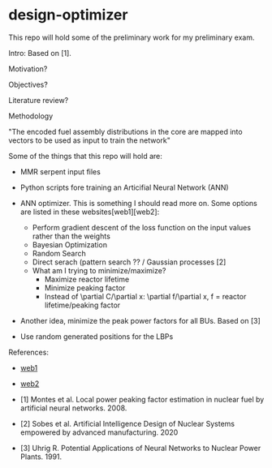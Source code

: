 # design-optimizer

This repo will hold some of the preliminary work for my preliminary exam.

Intro:
Based on [1].

Motivation?

Objectives?

Literature review?

Methodology

"The encoded fuel assembly distributions in the core are mapped into vectors to be used as input to train the network"


Some of the things that this repo will hold are:
* MMR serpent input files
* Python scripts fore training an Articifial Neural Network (ANN)
* ANN optimizer. This is something I should read more on. Some options are listed in these websites[web1][web2]:
  * Perform gradient descent of the loss function on the input values rather than the weights
  * Bayesian Optimization
  * Random Search
  * Direct serach (pattern search ?? / Gaussian processes [2]
  * What am I trying to minimize/maximize?
    * Maximize reactor lifetime
    * Minimize peaking factor
    * Instead of \partial C/\partial x: \partial f/\partial x, f = reactor lifetime/peaking factor

* Another idea, minimize the peak power factors for all BUs.
Based on [3]

* Use random generated positions for the LBPs



References:
* [web1](https://stats.stackexchange.com/questions/397223/neural-network-for-input-values-optimization)
* [web2](https://stats.stackexchange.com/questions/193306/optimization-when-cost-function-slow-to-evaluate/193310#193310)

* [1] Montes et al. Local power peaking factor estimation in nuclear fuel by artificial neural networks. 2008.
* [2] Sobes et al. Artificial Intelligence Design of Nuclear Systems empowered by advanced manufacturing. 2020
* [3] Uhrig R. Potential Applications of Neural Networks to Nuclear Power Plants. 1991.
